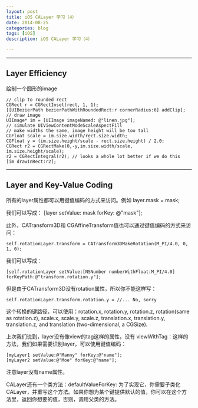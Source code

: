 ```yaml
---
layout: post
title: iOS CALayer 学习（4）
date: 2014-08-25
categories: blog
tags: [iOS]
description: iOS CALayer 学习（4）

---
```


* * *

## Layer Efficiency

绘制一个圆形的image

    // clip to rounded rect
    CGRect r = CGRectInset(rect, 1, 1);
    [[UIBezierPath bezierPathWithRoundedRect:r cornerRadius:6] addClip];
    // draw image
    UIImage* im = [UIImage imageNamed: @"linen.jpg"];
    // simulate UIViewContentModeScaleAspectFill
    // make widths the same, image height will be too tall
    CGFloat scale = im.size.width/rect.size.width;
    CGFloat y = (im.size.height/scale - rect.size.height) / 2.0;
    CGRect r2 = CGRectMake(0,-y,im.size.width/scale, im.size.height/scale);
    r2 = CGRectIntegral(r2); // looks a whole lot better if we do this
    [im drawInRect:r2];
    

* * *

## Layer and Key-Value Coding

所有的layer属性都可以用键值编码的方式来访问。例如 layer.mask = mask;

我们可以写成： [layer setValue: mask forKey: @"mask"];

此外，CATransform3D和 CGAffineTransform值也可以通过键值编码的方式来访问：

    self.rotationLayer.transform = CATransform3DMakeRotation(M_PI/4.0, 0, 1, 0);
    

我们可以写成：

    [self.rotationLayer setValue:[NSNumber numberWithFloat:M_PI/4.0] forKeyPath:@"transform.rotation.y"];
    

但是由于CATransform3D没有rotation属性，所以你不能这样写：

    self.rotationLayer.transform.rotation.y = //... No, sorry
    

这个转换的键路径，可以使用：rotation.x, rotation.y, rotation.z, rotation(same as rotation.z), scale.x, scale.y, scale.z, translation.x, translation.y, translation.z, and translation (two-dimensional, a CGSize).

上次我们说到，layer没有像view的tag这样的属性，没有 viewWithTag：这样的方法，我们如果需要识别layer，可以使用键值编码：

    [myLayer1 setValue:@"Manny" forKey:@"name"];
    [myLayer2 setValue:@"Moe" forKey:@"name"];
    

注意layer没有name属性。

CALayer还有一个类方法：defaultValueForKey: 为了实现它，你需要子类化CALayer，并重写这个方法。如果你想为某个键提供默认的值，你可以在这个方法里，返回你想要的值，否则，调用父类的方法。